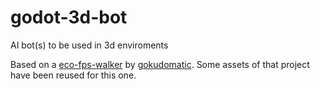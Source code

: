 # godot-3d-bot
AI bot(s) to be used in 3d enviroments

Based on a [eco-fps-walker](https://github.com/gokudomatic/eco-fps-walker) by [gokudomatic](https://github.com/gokudomatic). Some assets of that project have been reused for this one. 
